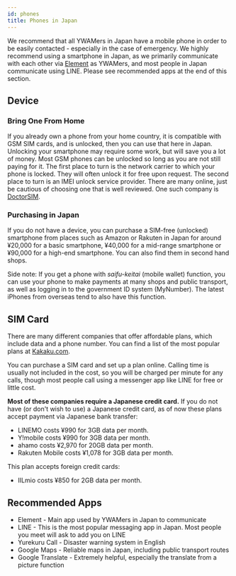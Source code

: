 ```yaml
---
id: phones
title: Phones in Japan
---
```


We recommend that all YWAMers in Japan have a mobile phone in order to be easily contacted - especially in the case of emergency. We highly recommend using a smartphone in Japan, as we primarily communicate with each other via [Element](../community/communication.md) as YWAMers, and most people in Japan communicate using LINE. Please see recommended apps at the end of this section.

## Device

### Bring One From Home

If you already own a phone from your home country, it is compatible with GSM SIM cards, and is unlocked, then you can use that here in Japan. Unlocking your smartphone may require some work, but will save you a lot of money. Most GSM phones can be unlocked so long as you are not still paying for it. The first place to turn is the network carrier to which your phone is locked. They will often unlock it for free upon request. The second place to turn is an IMEI unlock service provider. There are many online, just be cautious of choosing one that is well reviewed. One such company is [DoctorSIM](https://www.doctorsim.com/).

### Purchasing in Japan

If you do not have a device, you can purchase a SIM-free (unlocked) smartphone from places such as Amazon or Rakuten in Japan for around ¥20,000 for a basic smartphone, ¥40,000 for a mid-range smartphone or ¥90,000 for a high-end smartphone. You can also find them in second hand shops.

Side note: If you get a phone with *saifu-keitai* (mobile wallet) function, you can use your phone to make payments at many shops and public transport, as well as logging in to the government ID system (MyNumber). The latest iPhones from overseas tend to also have this function.

## SIM Card

There are many different companies that offer affordable plans, which include data and a phone number. You can find a list of the most popular plans at [Kakaku.com](https://kakaku.com/mobile_data/sim/ranking.asp?si_option2=1).

You can purchase a SIM card and set up a plan online. Calling time is usually not included in the cost, so you will be charged per minute for any calls, though most people call using a messenger app like LINE for free or little cost.

**Most of these companies require a Japanese credit card.** If you do not have (or don't wish to use) a Japanese credit card, as of now these plans accept payment via Japanese bank transfer:

- LINEMO costs ¥990 for 3GB data per month.
- Y!mobile costs ¥990 for 3GB data per month.
- ahamo costs ¥2,970 for 20GB data per month.
- Rakuten Mobile costs ¥1,078 for 3GB data per month.

This plan accepts foreign credit cards:

- IILmio costs ¥850 for 2GB data per month.

## Recommended Apps

* Element - Main app used by YWAMers in Japan to communicate
* LINE - This is the most popular messaging app in Japan. Most people you meet will ask to add you on LINE
* Yurekuru Call - Disaster warning system in English
* Google Maps - Reliable maps in Japan, including public transport routes
* Google Translate - Extremely helpful, especially the translate from a picture function
